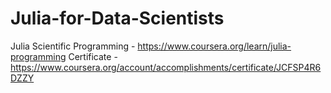 # Julia-for-Data-Scientists

Julia Scientific Programming - https://www.coursera.org/learn/julia-programming
Certificate - https://www.coursera.org/account/accomplishments/certificate/JCFSP4R6DZZY
